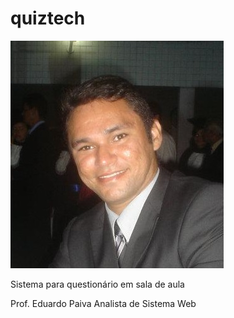 # quiztech
![Eduardo Paiva](./foto.jpg)

Sistema para questionário em sala de aula

Prof. Eduardo Paiva 
Analista de Sistema Web
